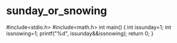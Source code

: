 # sunday_or_snowing
#include<stdio.h>
#include<math.h>
int main()
{
	int issunday=1;
	int issnowing=1;
	printf("%d", issunday&&issnowing);
	return 0;
}
